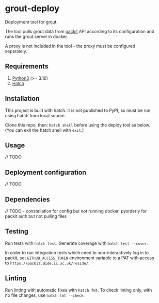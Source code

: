 # grout-deploy
Deployment tool for [grout](https://github.com/mrc-ide/grout).

The tool pulls grout data from [packit](https://github.com/mrc-ide/packit) API according to its configuration and 
runs the grout server in docker. 

A proxy is not included in the tool - the proxy must be configured separately. 

## Requirements

1. [Python3](https://www.python.org/downloads/) (>= 3.10)
2. [Hatch](https://hatch.pypa.io/latest/install/)

## Installation

This project is built with hatch. It is not published to PyPI, so must be run using hatch from local source.

Clone this repo, then: `hatch shell` before using the deploy tool as below. (You can exit the hatch shell with `exit`.)

## Usage

// TODO

## Deployment configuration

// TODO

## Dependencies

// TODO - constellation for config but not running docker, pyorderly for packit auth but not pulling files

## Testing
Run tests with `hatch test`. Generate coverage with `hatch test --cover`.

In order to run integration tests which need to non-interactively log in to packit, set `GITHUB_ACCESS_TOKEN`
environment variable to a PAT with access to `https://packit.dide.ic.ac.uk/reside/`.

## Linting
Run linting with automatic fixes with `hatch fmt`. To check linting only, with no file changes, use `hatch fmt --check`.